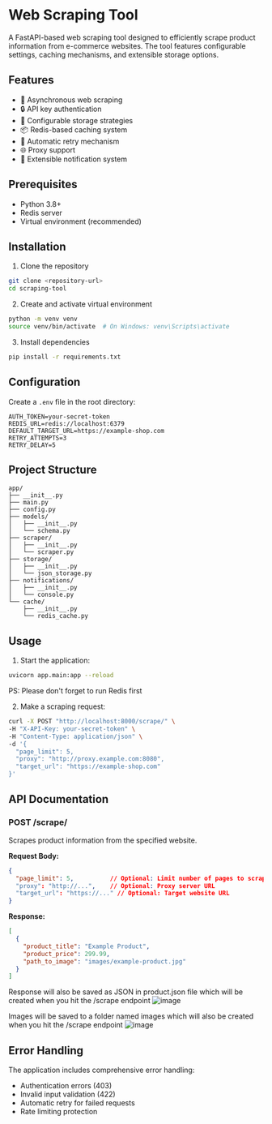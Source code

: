 # Web Scraping Tool

A FastAPI-based web scraping tool designed to efficiently scrape product information from e-commerce websites. The tool features configurable settings, caching mechanisms, and extensible storage options.

## Features

- 🚀 Asynchronous web scraping
- 🔒 API key authentication
- 💾 Configurable storage strategies
- 📦 Redis-based caching system
- 🔄 Automatic retry mechanism
- 🌐 Proxy support
- 📧 Extensible notification system

## Prerequisites

- Python 3.8+
- Redis server
- Virtual environment (recommended)

## Installation

1. Clone the repository
```bash
git clone <repository-url>
cd scraping-tool
```

2. Create and activate virtual environment
```bash
python -m venv venv
source venv/bin/activate  # On Windows: venv\Scripts\activate
```

3. Install dependencies
```bash
pip install -r requirements.txt
```

## Configuration

Create a `.env` file in the root directory:
```env
AUTH_TOKEN=your-secret-token
REDIS_URL=redis://localhost:6379
DEFAULT_TARGET_URL=https://example-shop.com
RETRY_ATTEMPTS=3
RETRY_DELAY=5
```

## Project Structure
```
app/
├── __init__.py
├── main.py
├── config.py
├── models/
│   ├── __init__.py
│   └── schema.py
├── scraper/
│   ├── __init__.py
│   └── scraper.py
├── storage/
│   ├── __init__.py
│   └── json_storage.py
├── notifications/
│   ├── __init__.py
│   └── console.py
└── cache/
    ├── __init__.py
    └── redis_cache.py
```

## Usage

1. Start the application:
```bash
uvicorn app.main:app --reload
```
PS: Please don't forget to run Redis first

2. Make a scraping request:
```bash
curl -X POST "http://localhost:8000/scrape/" \
-H "X-API-Key: your-secret-token" \
-H "Content-Type: application/json" \
-d '{
  "page_limit": 5,
  "proxy": "http://proxy.example.com:8080",
  "target_url": "https://example-shop.com"
}'
```

## API Documentation

### POST /scrape/
Scrapes product information from the specified website.

**Request Body:**
```json
{
  "page_limit": 5,          // Optional: Limit number of pages to scrape
  "proxy": "http://...",    // Optional: Proxy server URL
  "target_url": "https://..." // Optional: Target website URL
}
```

**Response:**
```json
[
  {
    "product_title": "Example Product",
    "product_price": 299.99,
    "path_to_image": "images/example-product.jpg"
  }
]
```
Response will also be saved as JSON in product.json file which will be created when  you hit the /scrape endpoint
![image](https://github.com/user-attachments/assets/d98012f5-dcbd-466c-8df4-94cbbd8953d0)

Images will be saved to a folder named images which will also be created when you hit the /scrape endpoint
![image](https://github.com/user-attachments/assets/8bac9603-f1d5-47e1-a846-c61bb0cf95e7)




## Error Handling

The application includes comprehensive error handling:
- Authentication errors (403)
- Invalid input validation (422)
- Automatic retry for failed requests
- Rate limiting protection

